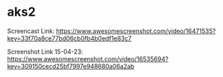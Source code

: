 # aks2

Screencast Link: https://www.awesomescreenshot.com/video/16471535?key=33f70a8ce77bd06cb0fb4b0edf1e83c7

Screenshot Link 15-04-23: https://www.awesomescreenshot.com/video/16535694?key=309150cecd25bf7997e948680a06a2ab